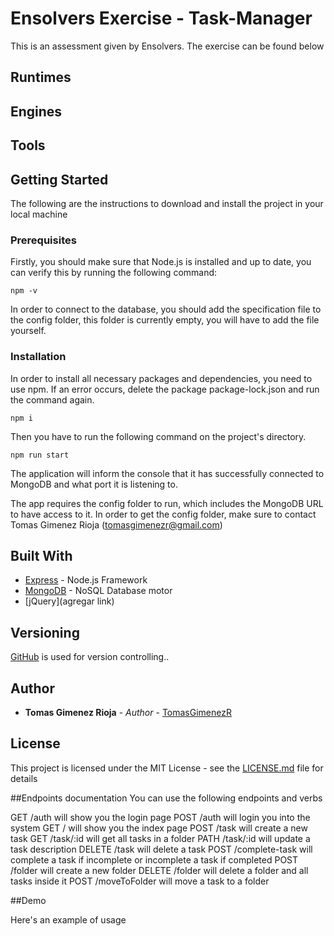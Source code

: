 # Ensolvers Exercise - Task-Manager

This is an assessment given by Ensolvers. The exercise can be found below

## Runtimes
## Engines
## Tools

## Getting Started

The following are the instructions to download and install the project in your local machine


### Prerequisites

Firstly, you should make sure that Node.js is installed and up to date, you can verify this by running the following command:

```
npm -v
```

In order to connect to the database, you should add the specification file to the config folder, this folder is currently empty, you will have to add the file yourself.


### Installation

In order to install all necessary packages and dependencies, you need to use npm. If an error occurs, delete the package package-lock.json and run the command again.

```
npm i
```

Then you have to run the following command on the project's directory.

```
npm run start
```
The application will inform the console that it has successfully connected to MongoDB and what port it is listening to.

The app requires the config folder to run, which includes the MongoDB URL to have access to it. In order to get the config folder, make sure to contact Tomas Gimenez Rioja (tomasgimenezr@gmail.com)



## Built With

* [Express](https://www.npmjs.com/package/express) - Node.js Framework
* [MongoDB](https://www.mongodb.com/cloud/atlas) - NoSQL Database motor
* [jQuery](agregar link)

## Versioning

[GitHub](http://github.com/) is used for version controlling.. 

## Author

* **Tomas Gimenez Rioja** - *Author* - [TomasGimenezR](https://github.com/TomasGimenezR)


## License

This project is licensed under the MIT License - see the [LICENSE.md](LICENSE.md) file for details


##Endpoints documentation
You can use the following endpoints and verbs

GET 	/auth 		will show you the login page
POST 	/auth 		will login you into the system 
GET 	/		will show you the index page 
POST	/task		will create a new task
GET	/task/:id	will get all tasks in a folder
PATH	/task/:id	will update a task description
DELETE	/task		will delete a task
POST 	/complete-task	will complete a task if incomplete or incomplete a task if completed
POST	/folder		will create a new folder
DELETE	/folder		will delete a folder and all tasks inside it
POST	/moveToFolder	will move a task to a folder

##Demo

Here's an example of usage
